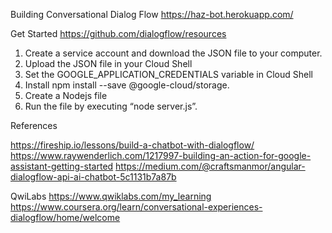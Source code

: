 Building Conversational Dialog Flow
https://haz-bot.herokuapp.com/


Get Started
https://github.com/dialogflow/resources

1) Create a service account and download the JSON file to your computer. 
2) Upload the JSON file in your Cloud Shell
3) Set the GOOGLE_APPLICATION_CREDENTIALS variable in Cloud Shell 
4) Install npm install --save @google-cloud/storage.
5) Create a Nodejs file
6) Run the file by executing “node server.js”.


References 

https://fireship.io/lessons/build-a-chatbot-with-dialogflow/
https://www.raywenderlich.com/1217997-building-an-action-for-google-assistant-getting-started
https://medium.com/@craftsmanmor/angular-dialogflow-api-ai-chatbot-5c1131b7a87b

QwiLabs
https://www.qwiklabs.com/my_learning
https://www.coursera.org/learn/conversational-experiences-dialogflow/home/welcome

